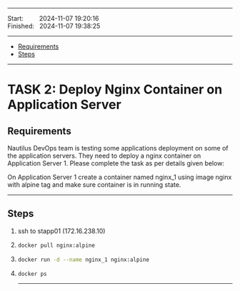 
------------------------------

Start: &nbsp;&nbsp;&nbsp;&nbsp;&nbsp;&nbsp;&nbsp;&nbsp;2024-11-07 19:20:16  
Finished: &nbsp;&nbsp;2024-11-07 19:38:25

------------------------------

- [Requirements](#requirements)
- [Steps](#steps)

------------------------------

# TASK 2: Deploy Nginx Container on Application Server

## Requirements

Nautilus DevOps team is testing some applications deployment on some of the application servers. They need to deploy a nginx container on Application Server 1. Please complete the task as per details given below:

On Application Server 1 create a container named nginx_1 using image nginx with alpine tag and make sure container is in running state.

------------------------------

## Steps

1) ssh to stapp01 (172.16.238.10)
2) ```bash
   docker pull nginx:alpine
   ```
3) ```bash
   docker run -d --name nginx_1 nginx:alpine
   ```
4) ```bash
   docker ps
   ```

   ------------------------------
